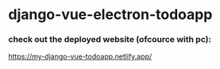 # django-vue-electron-todoapp

### check out the deployed website (ofcource with pc):
https://my-django-vue-todoapp.netlify.app/
